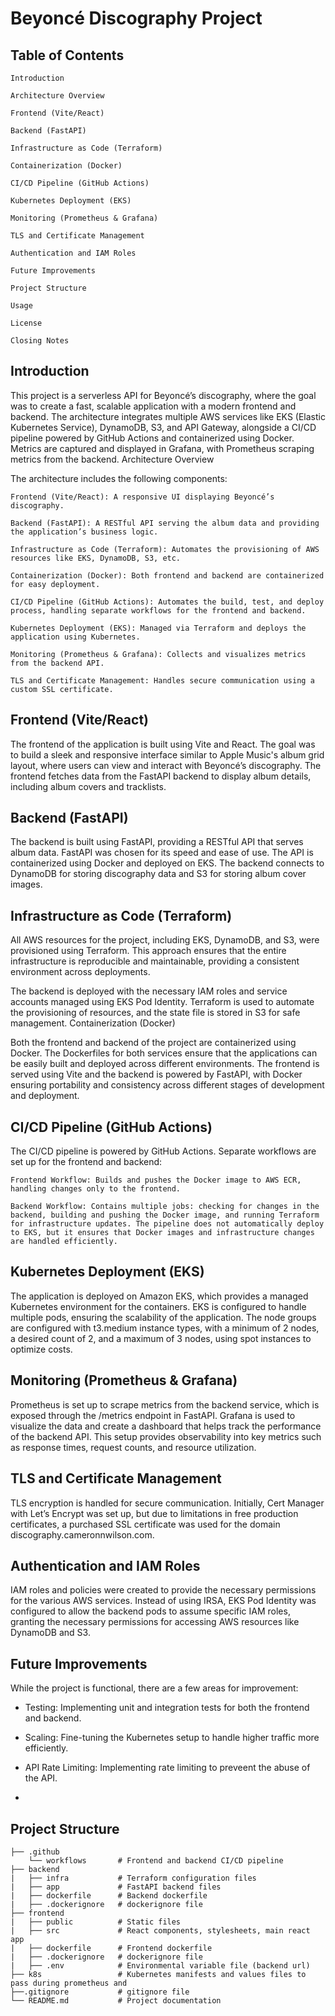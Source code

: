 # Beyoncé Discography Project
## Table of Contents

    Introduction

    Architecture Overview

    Frontend (Vite/React)

    Backend (FastAPI)

    Infrastructure as Code (Terraform)

    Containerization (Docker)

    CI/CD Pipeline (GitHub Actions)

    Kubernetes Deployment (EKS)

    Monitoring (Prometheus & Grafana)

    TLS and Certificate Management

    Authentication and IAM Roles

    Future Improvements

    Project Structure

    Usage

    License

    Closing Notes

## Introduction

This project is a serverless API for Beyoncé’s discography, where the goal was to create a fast, scalable application with a modern frontend and backend. The architecture integrates multiple AWS services like EKS (Elastic Kubernetes Service), DynamoDB, S3, and API Gateway, alongside a CI/CD pipeline powered by GitHub Actions and containerized using Docker. Metrics are captured and displayed in Grafana, with Prometheus scraping metrics from the backend.
Architecture Overview

The architecture includes the following components:

    Frontend (Vite/React): A responsive UI displaying Beyoncé’s discography.

    Backend (FastAPI): A RESTful API serving the album data and providing the application’s business logic.

    Infrastructure as Code (Terraform): Automates the provisioning of AWS resources like EKS, DynamoDB, S3, etc.

    Containerization (Docker): Both frontend and backend are containerized for easy deployment.

    CI/CD Pipeline (GitHub Actions): Automates the build, test, and deploy process, handling separate workflows for the frontend and backend.

    Kubernetes Deployment (EKS): Managed via Terraform and deploys the application using Kubernetes.

    Monitoring (Prometheus & Grafana): Collects and visualizes metrics from the backend API.

    TLS and Certificate Management: Handles secure communication using a custom SSL certificate.

## Frontend (Vite/React)
The frontend of the application is built using Vite and React. The goal was to build a sleek and responsive interface similar to Apple Music's album grid layout, where users can view and interact with Beyoncé’s discography. The frontend fetches data from the FastAPI backend to display album details, including album covers and tracklists.

## Backend (FastAPI)
The backend is built using FastAPI, providing a RESTful API that serves album data. FastAPI was chosen for its speed and ease of use. The API is containerized using Docker and deployed on EKS. The backend connects to DynamoDB for storing discography data and S3 for storing album cover images.

## Infrastructure as Code (Terraform)
All AWS resources for the project, including EKS, DynamoDB, and S3, were provisioned using Terraform. This approach ensures that the entire infrastructure is reproducible and maintainable, providing a consistent environment across deployments.

The backend is deployed with the necessary IAM roles and service accounts managed using EKS Pod Identity. Terraform is used to automate the provisioning of resources, and the state file is stored in S3 for safe management.
Containerization (Docker)

Both the frontend and backend of the project are containerized using Docker. The Dockerfiles for both services ensure that the applications can be easily built and deployed across different environments. The frontend is served using Vite and the backend is powered by FastAPI, with Docker ensuring portability and consistency across different stages of development and deployment.

## CI/CD Pipeline (GitHub Actions)
The CI/CD pipeline is powered by GitHub Actions. Separate workflows are set up for the frontend and backend:

    Frontend Workflow: Builds and pushes the Docker image to AWS ECR, handling changes only to the frontend.

    Backend Workflow: Contains multiple jobs: checking for changes in the backend, building and pushing the Docker image, and running Terraform for infrastructure updates. The pipeline does not automatically deploy to EKS, but it ensures that Docker images and infrastructure changes are handled efficiently.

## Kubernetes Deployment (EKS)
The application is deployed on Amazon EKS, which provides a managed Kubernetes environment for the containers. EKS is configured to handle multiple pods, ensuring the scalability of the application. The node groups are configured with t3.medium instance types, with a minimum of 2 nodes, a desired count of 2, and a maximum of 3 nodes, using spot instances to optimize costs.

## Monitoring (Prometheus & Grafana)
Prometheus is set up to scrape metrics from the backend service, which is exposed through the /metrics endpoint in FastAPI. Grafana is used to visualize the data and create a dashboard that helps track the performance of the backend API. This setup provides observability into key metrics such as response times, request counts, and resource utilization.

## TLS and Certificate Management
TLS encryption is handled for secure communication. Initially, Cert Manager with Let’s Encrypt was set up, but due to limitations in free production certificates, a purchased SSL certificate was used for the domain discography.cameronnwilson.com.

## Authentication and IAM Roles
IAM roles and policies were created to provide the necessary permissions for the various AWS services. Instead of using IRSA, EKS Pod Identity was configured to allow the backend pods to assume specific IAM roles, granting the necessary permissions for accessing AWS resources like DynamoDB and S3.

## Future Improvements
While the project is functional, there are a few areas for improvement:

  - Testing: Implementing unit and integration tests for both the frontend and backend.

  - Scaling: Fine-tuning the Kubernetes setup to handle higher traffic more efficiently.

  - API Rate Limiting: Implementing rate limiting to preveent the abuse of the API.
  - 
## Project Structure
```
├── .github
    └── workflows       # Frontend and backend CI/CD pipeline
├── backend
|   ├── infra           # Terraform configuration files
|   ├── app             # FastAPI backend files
|   ├── dockerfile      # Backend dockerfile
|   ├── .dockerignore   # dockerignore file          
├── frontend            
|   ├── public          # Static files
|   ├── src             # React components, stylesheets, main react app
|   ├── dockerfile      # Frontend dockerfile
|   ├── .dockerignore   # dockerignore file 
|   ├── .env            # Environmental variable file (backend url) 
├── k8s                 # Kubernetes manifests and values files to pass during prometheus and 
├──.gitignore           # gitignore file
└── README.md           # Project documentation              
```
